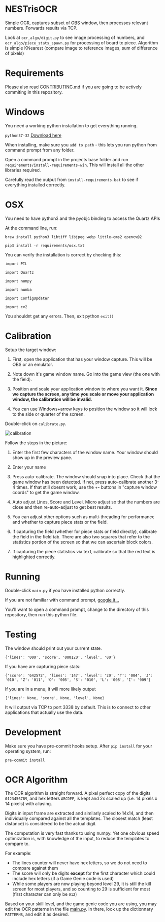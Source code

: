 NESTrisOCR
===
Simple OCR, captures subset of OBS window, then processes relevant numbers.
Forwards results via TCP.

Look at `ocr_algo/digit.py` to see image processing of numbers, and `ocr_algo/piece_stats_spawn.py` for processing of board to piece.
Algorithm is simple KNearest (compare image to reference images, sum of difference of pixels)


Requirements
===
Please also read [CONTRIBUTING.md](https://github.com/alex-ong/NESTrisOCR/blob/master/CONTRIBUTING.md) if you are going to be actively commiting in this repository.

Windows
=====
You need a working python installation to get everything running.

`python37-32` [Download here](https://www.python.org/downloads/release/python-372/)

When installing, make sure you `add to path` - this lets you run python from command prompt from any folder.

Open a command prompt in the projects base folder and run `requirements/install-requirements-win`. This will install all the other libraries required.

Carefully read the output from `install-requirements.bat` to see if everything installed correctly.

OSX
=====

You need to have python3 and the pyobjc binding to access the Quartz APIs

At the command line, run:

`brew install python3 libtiff libjpeg webp little-cms2 opencv@2`

`pip3 install -r requirements/osx.txt`

You can verify the installation is correct by checking this:

`import PIL`

`import Quartz`

`import numpy`

`import numba`

`import ConfigUpdater`

`import cv2`


You shouldnt get any errors. Then, exit python
`exit()`


Calibration
===

Setup the target window:

1) First, open the application that has your window capture. This will be OBS or an emulator.

2) Note down it's game window name. Go into the game view (the one with the field).

3) Position and scale your application window to where you want it. **Since we capture the screen, any time you scale or move your application window, the calibration will be invalid**. 

4) You can use Windows+arrow keys to position the window so it will lock to the side or quarter of the screen.

Double-click on `calibrate.py`.

![calibration](https://github.com/alex-ong/NESTrisOCR/blob/master/assets/doc/example-calibration.png)

Follow the steps in the picture:

1) Enter the first few characters of the window name. Your window should show up in the preview pane.

2) Enter your name 

3) Press auto-calibrate. The window should snap into place. Check that the game window has been detected. If not, press auto-calibrate another 3-4 times. If that still doesnt work,
   use the +- buttons in "capture window coords" to get the game window.

4) Auto adjust Lines, Score and Level. Micro adjust so that the numbers are close and then re-auto-adjust to get best results.

5) You can adjust other options such as multi-threading for performance and whether to capture piece stats or the field.

6) If capturing the field (whether for piece stats or field directly), calibrate the field in the field tab. There are also
   two squares that refer to the statistics portion of the screen so that we can ascertain block colors.

7) If capturing the piece statistics via text, calibrate so that the red text is highlighted correctly.

Running
===
Double-click `main.py` if you have installed python correctly.

If you are not familiar with command prompt, [google it...](https://www.google.com/search?q=how+to+change+directory+in+command+prompt)

You'll want to open a command prompt, change to the directory of this repository, then run this python file.


Testing
===
The window should print out your current state.

`{'lines': '000', 'score', '000120', 'level', '00'}`

If you have are capturing piece stats:

`{'score': '642572', 'lines': '147', 'level': '20', 'T': '004', 'J': '010', 'Z': '011', 'O': '005', 'S': '010', 'L': '008', 'I': '009'}`

If you are in a menu, it will more likely output

`{'lines': None, 'score', None, 'level', None}`

It will output via TCP to port 3338 by default. This is to connect to other applications that actually use the data.


Development
===

Make sure you have pre-commit hooks setup. After `pip install` for your operating system, run:
```
pre-commit install
```


OCR Algorithm
===

The OCR algorithm is straight forward. A pixel perfect copy of the digits `0123456789`, and hex letters `ABCDEF`, is kept and 2x scaled up (i.e. 14 pixels x 14 pixels) with aliasing.

Digits in input frame are extracted and similarly scaled to 14x14, and then individually compared against all the templates. The closest match (least distance) is considered to be the actual digit.

The computation is very fast thanks to using numpy. Yet one obvious speed optimization is, with knowledge of the input, to reduce the templates to compare to.

For example:
* The lines counter will never have hex letters, so we do not need to compare against them
* The score will only be digits **except** for the first character which could include hex letters (if a Game Genie code is used)
* While some players are now playing beyond level 29, it is still the kill screen for most players, and so counting to 29 is sufficient for most (first character can only be `012`)

Based on your skill level, and the game genie code you are using, you may edit the OCR patterns in the file [main.py](main.py). In there, look up the dictionnary `PATTERNS`, and edit it as desired.
